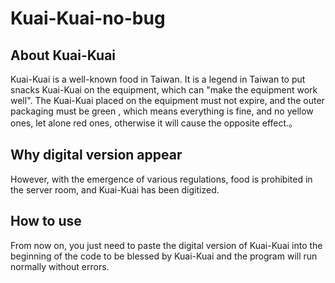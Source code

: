 # Kuai-Kuai-no-bug

## About Kuai-Kuai
Kuai-Kuai is a well-known food in Taiwan. It is a legend in Taiwan to put snacks Kuai-Kuai on the equipment, which can "make the equipment work well". The Kuai-Kuai placed on the equipment must not expire, and the outer packaging must be green , which means everything is fine, and no yellow ones, let alone red ones, otherwise it will cause the opposite effect.。

## Why digital version appear
However, with the emergence of various regulations, food is prohibited in the server room, and Kuai-Kuai has been digitized.

## How to use
From now on, you just need to paste the digital version of Kuai-Kuai into the beginning of the code to be blessed by Kuai-Kuai and the program will run normally without errors.